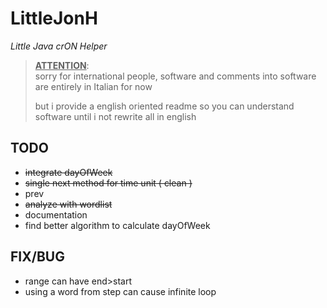 # LittleJonH
*Little Java crON Helper*



> **<u>ATTENTION</u>**:  
> sorry for international people, software and comments into software are entirely in Italian for now  
>
> but i provide a english oriented readme so you can understand software until i not rewrite all in english

## TODO 

- ~~integrate dayOfWeek~~ 
- ~~single next method for time unit ( clean )~~
- prev
- ~~analyze with wordlist~~
- documentation
- find better algorithm to calculate dayOfWeek

## FIX/BUG
- range can have end>start
- using a word from step can cause infinite loop
